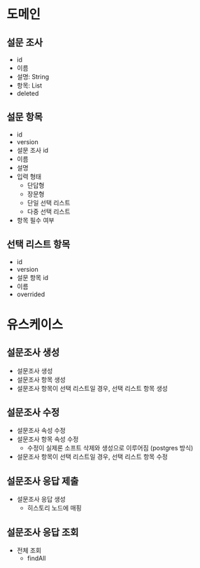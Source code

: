 
# 도메인
## 설문 조사
- id
- 이름
- 설명: String
- 항목: List
- deleted

## 설문 항목
- id
- version
- 설문 조사 id
- 이름
- 설명
- 입력 형태
  - 단답형
  - 장문형
  - 단일 선택 리스트
  - 다중 선택 리스트
- 항목 필수 여부


## 선택 리스트 항목
- id
- version
- 설문 항목 id
- 이름
- overrided

# 유스케이스
## 설문조사 생성
- 설문조사 생성
- 설문조사 항목 생성
- 설문조사 항목이 선택 리스트일 경우, 선택 리스트 항목 생성

## 설문조사 수정
- 설문조사 속성 수정
- 설문조사 항목 속성 수정
  - 수정이 실제론 소프트 삭제와 생성으로 이루어짐 (postgres 방식)
- 설문조사 항목이 선택 리스트일 경우, 선택 리스트 항목 수정

## 설문조사 응답 제출
- 설문조사 응답 생성
  - 히스토리 노드에 매핑

## 설문조사 응답 조회
- 전체 조회
    - findAll


